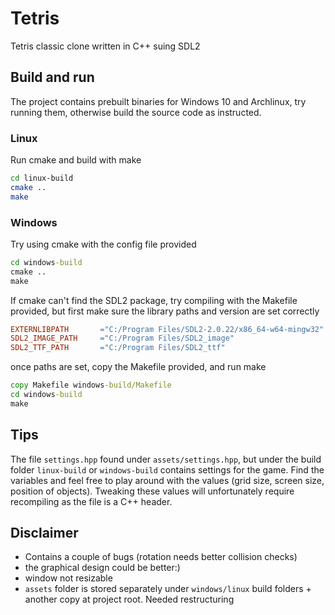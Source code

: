 # Tetris
Tetris classic clone written in C++ suing SDL2

## Build and run
The project contains prebuilt binaries for Windows 10 and Archlinux, try running them, otherwise build the source code as instructed.
### Linux
Run cmake and build with make
```bash
cd linux-build
cmake ..
make
```
### Windows
Try using cmake with the config file provided
```cmd
cd windows-build
cmake ..
make
```
If cmake can't find the SDL2 package, try compiling with the Makefile provided, but first make sure the library paths and version are set correctly
```Makefile
EXTERNLIBPATH		="C:/Program Files/SDL2-2.0.22/x86_64-w64-mingw32"
SDL2_IMAGE_PATH		="C:/Program Files/SDL2_image"
SDL2_TTF_PATH       ="C:/Program Files/SDL2_ttf"
```
once paths are set, copy the Makefile provided, and run make
```cmd
copy Makefile windows-build/Makefile
cd windows-build
make
```

## Tips
The file ```settings.hpp``` found under ```assets/settings.hpp```, but under the build folder ```linux-build``` or ```windows-build``` contains settings for the game. Find the variables and feel free to play around with the values (grid size, screen size, position of objects). Tweaking these values will unfortunately require recompiling as the file is a C++ header.

## Disclaimer
- Contains a couple of bugs (rotation needs better collision checks)
- the graphical design could be better:)
- window not resizable
- ```assets``` folder is stored separately under ```windows/linux``` build folders + another copy at project root. Needed restructuring

